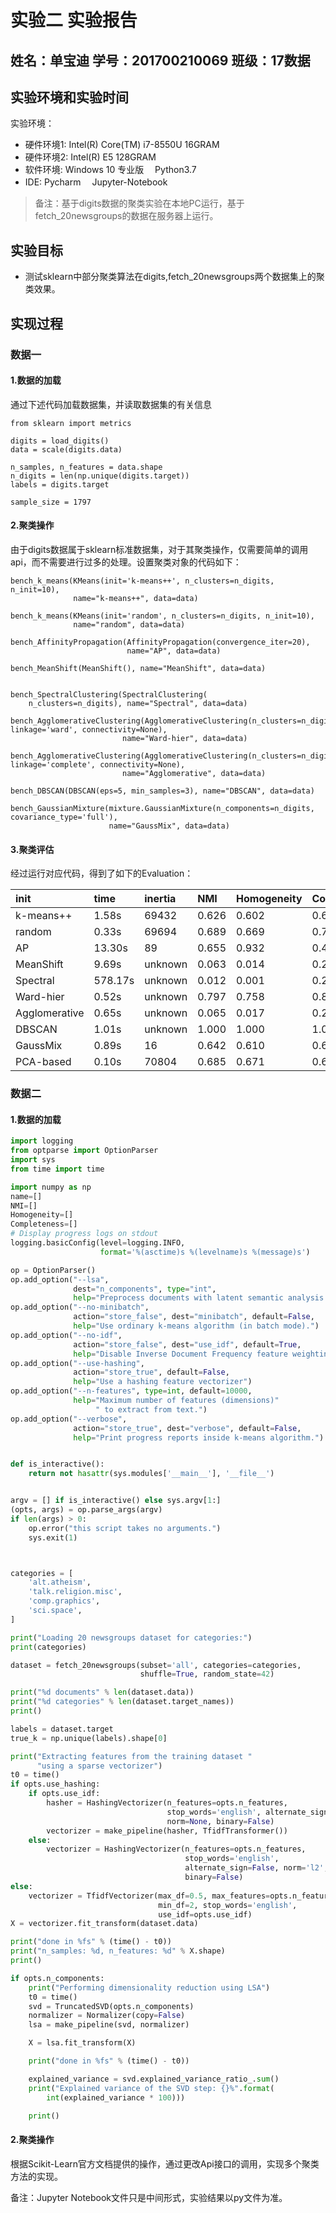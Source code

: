 # 实验二 实验报告
## 姓名：单宝迪   学号：201700210069   班级：17数据

## 实验环境和实验时间

实验环境：
- 硬件环境1:  Intel(R) Core(TM) i7-8550U  16GRAM
- 硬件环境2:  Intel(R) E5  128GRAM
- 软件环境:  Windows 10 专业版 　Python3.7
- IDE: Pycharm 　Jupyter-Notebook

> 备注：基于digits数据的聚类实验在本地PC运行，基于fetch_20newsgroups的数据在服务器上运行。

## 实验目标

- 测试sklearn中部分聚类算法在digits,fetch_20newsgroups两个数据集上的聚类效果。

## 实现过程

### 数据一
#### 1.数据的加载

通过下述代码加载数据集，并读取数据集的有关信息
```
from sklearn import metrics

digits = load_digits()
data = scale(digits.data)

n_samples, n_features = data.shape
n_digits = len(np.unique(digits.target))
labels = digits.target

sample_size = 1797
```

#### 2.聚类操作

由于digits数据属于sklearn标准数据集，对于其聚类操作，仅需要简单的调用api，而不需要进行过多的处理。设置聚类对象的代码如下：

```
bench_k_means(KMeans(init='k-means++', n_clusters=n_digits, n_init=10),
              name="k-means++", data=data)

bench_k_means(KMeans(init='random', n_clusters=n_digits, n_init=10),
              name="random", data=data)

bench_AffinityPropagation(AffinityPropagation(convergence_iter=20),
                          name="AP", data=data)

bench_MeanShift(MeanShift(), name="MeanShift", data=data)


bench_SpectralClustering(SpectralClustering(
    n_clusters=n_digits), name="Spectral", data=data)

bench_AgglomerativeClustering(AgglomerativeClustering(n_clusters=n_digits, linkage='ward', connectivity=None),
                         name="Ward-hier", data=data)

bench_AgglomerativeClustering(AgglomerativeClustering(n_clusters=n_digits, linkage='complete', connectivity=None),
                         name="Agglomerative", data=data)

bench_DBSCAN(DBSCAN(eps=5, min_samples=3), name="DBSCAN", data=data)

bench_GaussianMixture(mixture.GaussianMixture(n_components=n_digits, covariance_type='full'),
                      name="GaussMix", data=data)
```

#### 3.聚类评估

经过运行对应代码，得到了如下的Evaluation：



| init	|	time | inertia | NMI | Homogeneity | Completeness |
| :-----|:-----|:-----|:-----|:-----|:-----|
| k-means++	| 1.58s	| 69432	| 0.626	| 0.602		| 0.650 |
|random   	|0.33s	|69694	|0.689	|0.669	|	0.710|
|AP  | 13.30s	|89|	0.655	|0.932		|0.460|
|MeanShift	|9.69s	|unknown	|0.063	|0.014		|0.281|
|Spectral |	578.17s	|unknown	|0.012|	0.001|		0.271|
|Ward-hier|	0.52s	|unknown	|0.797|	0.758	|	0.836|
|Agglomerative	|0.65s|	unknown|	0.065	|0.017	|	0.249|
|DBSCAN   |	1.01s	|unknown|	1.000|	1.000	|	1.000|
|GaussMix |	0.89s	|16|	0.642	|0.610	|0.676|
|PCA-based	|0.10s	|70804|	0.685	|0.671|		0.698|


### 数据二
#### 1.数据的加载
```python
import logging
from optparse import OptionParser
import sys
from time import time

import numpy as np
name=[]
NMI=[]
Homogeneity=[]
Completeness=[]
# Display progress logs on stdout
logging.basicConfig(level=logging.INFO,
                    format='%(asctime)s %(levelname)s %(message)s')

op = OptionParser()
op.add_option("--lsa",
              dest="n_components", type="int",
              help="Preprocess documents with latent semantic analysis.")
op.add_option("--no-minibatch",
              action="store_false", dest="minibatch", default=False,
              help="Use ordinary k-means algorithm (in batch mode).")
op.add_option("--no-idf",
              action="store_false", dest="use_idf", default=True,
              help="Disable Inverse Document Frequency feature weighting.")
op.add_option("--use-hashing",
              action="store_true", default=False,
              help="Use a hashing feature vectorizer")
op.add_option("--n-features", type=int, default=10000,
              help="Maximum number of features (dimensions)"
                   " to extract from text.")
op.add_option("--verbose",
              action="store_true", dest="verbose", default=False,
              help="Print progress reports inside k-means algorithm.")


def is_interactive():
    return not hasattr(sys.modules['__main__'], '__file__')


argv = [] if is_interactive() else sys.argv[1:]
(opts, args) = op.parse_args(argv)
if len(args) > 0:
    op.error("this script takes no arguments.")
    sys.exit(1)



categories = [
    'alt.atheism',
    'talk.religion.misc',
    'comp.graphics',
    'sci.space',
]

print("Loading 20 newsgroups dataset for categories:")
print(categories)

dataset = fetch_20newsgroups(subset='all', categories=categories,
                             shuffle=True, random_state=42)

print("%d documents" % len(dataset.data))
print("%d categories" % len(dataset.target_names))
print()

labels = dataset.target
true_k = np.unique(labels).shape[0]

print("Extracting features from the training dataset "
      "using a sparse vectorizer")
t0 = time()
if opts.use_hashing:
    if opts.use_idf:
        hasher = HashingVectorizer(n_features=opts.n_features,
                                   stop_words='english', alternate_sign=False,
                                   norm=None, binary=False)
        vectorizer = make_pipeline(hasher, TfidfTransformer())
    else:
        vectorizer = HashingVectorizer(n_features=opts.n_features,
                                       stop_words='english',
                                       alternate_sign=False, norm='l2',
                                       binary=False)
else:
    vectorizer = TfidfVectorizer(max_df=0.5, max_features=opts.n_features,
                                 min_df=2, stop_words='english',
                                 use_idf=opts.use_idf)
X = vectorizer.fit_transform(dataset.data)

print("done in %fs" % (time() - t0))
print("n_samples: %d, n_features: %d" % X.shape)
print()

if opts.n_components:
    print("Performing dimensionality reduction using LSA")
    t0 = time()
    svd = TruncatedSVD(opts.n_components)
    normalizer = Normalizer(copy=False)
    lsa = make_pipeline(svd, normalizer)

    X = lsa.fit_transform(X)

    print("done in %fs" % (time() - t0))

    explained_variance = svd.explained_variance_ratio_.sum()
    print("Explained variance of the SVD step: {}%".format(
        int(explained_variance * 100)))

    print()
```


#### 2.聚类操作

根据Scikit-Learn官方文档提供的操作，通过更改Api接口的调用，实现多个聚类方法的实现。











备注：Jupyter Notebook文件只是中间形式，实验结果以py文件为准。